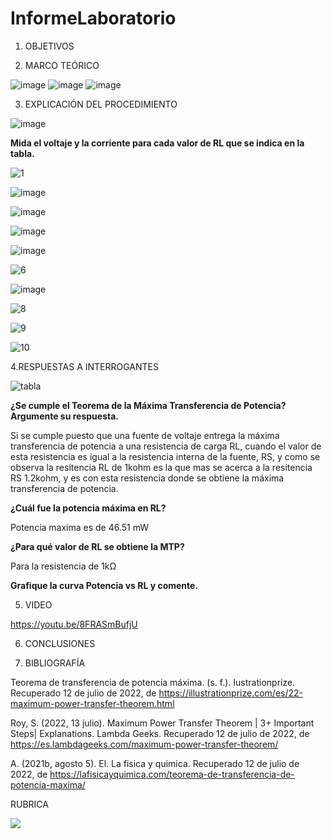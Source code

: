 # InformeLaboratorio


1. OBJETIVOS



2. MARCO TEÓRICO 

![image](https://user-images.githubusercontent.com/105679480/178907518-f085923d-01ae-4ead-8b6a-c94c7659007a.png)
![image](https://user-images.githubusercontent.com/105679480/178907570-cd8e42eb-c4db-4ecb-a6a2-be84be304068.png)
![image](https://user-images.githubusercontent.com/105679480/178907600-3a99c5d9-a5e8-4863-962a-70ec9f5e711f.png)



3. EXPLICACIÓN DEL PROCEDIMIENTO

![image](https://user-images.githubusercontent.com/105570939/178922540-5040896e-d8f9-4ee8-91c5-f955e0664316.png)

**Mida el voltaje y la corriente para cada valor de RL que se indica en la tabla.**

![1](https://user-images.githubusercontent.com/105570939/178923175-f6635060-470c-4c43-aa7a-40b78d5f00d7.jpeg)

![image](https://user-images.githubusercontent.com/105570939/178923416-8c87f13c-3226-4c76-a18e-3737307b38cd.png)

![image](https://user-images.githubusercontent.com/105570939/178923481-87b9120e-9544-41c9-8d12-da376eeffddd.png)

![image](https://user-images.githubusercontent.com/105570939/178923542-bae7d51e-03ff-4949-80b8-16e9e3b12d40.png)

![image](https://user-images.githubusercontent.com/105570939/178923572-f7d3a031-d19b-4e70-9cac-ab4b259662f3.png)

![6](https://user-images.githubusercontent.com/105570939/178924128-2569272d-c8cb-43bc-8aeb-2a44db17566d.jpeg)

![image](https://user-images.githubusercontent.com/105570939/178924164-0d20876e-e79d-41b4-8d6e-a2521b50668f.png)

![8](https://user-images.githubusercontent.com/105570939/178924339-0c7c476b-80a1-4b92-9837-d8122eddaffb.jpeg)

![9](https://user-images.githubusercontent.com/105570939/178924540-adbefd8c-7665-4774-aa17-c4c1fce1570c.jpeg)

![10](https://user-images.githubusercontent.com/105570939/178924691-b921bb4d-b6ac-4512-998a-bf451338c3fd.jpeg)

4.RESPUESTAS A INTERROGANTES

![tabla](https://user-images.githubusercontent.com/105570939/178921190-8d274942-8899-455a-bc87-5cfb810c7965.png)

**¿Se cumple el Teorema de la Máxima Transferencia de Potencia? Argumente su respuesta.**

Si se cumple puesto que una fuente de voltaje entrega la máxima transferencia de potencia a una resistencia de carga RL, cuando el valor de esta resistencia es igual a la resistencia interna de la fuente, RS, y como se observa la resitencia RL de 1kohm es la que mas se acerca a la resitencia RS 1.2kohm, y es con esta resistencia donde se obtiene la máxima transferencia de potencia.

**¿Cuál fue la potencia máxima en RL?**

Potencia maxima es de 46.51 mW

**¿Para qué valor de RL se obtiene la MTP?**

Para la resistencia de 1kΩ

**Grafique la curva Potencia vs RL y comente.**






5. VIDEO

https://youtu.be/8FRASmBufjU

6. CONCLUSIONES





7. BIBLIOGRAFÍA


Teorema de transferencia de potencia máxima. (s. f.). Iustrationprize. Recuperado 12 de julio de 2022, de https://illustrationprize.com/es/22-maximum-power-transfer-theorem.html

Roy, S. (2022, 13 julio). Maximum Power Transfer Theorem | 3+ Important Steps| Explanations. Lambda Geeks. Recuperado 12 de julio de 2022, de https://es.lambdageeks.com/maximum-power-transfer-theorem/


A. (2021b, agosto 5). El. La fisica y quimica. Recuperado 12 de julio de 2022, de https://lafisicayquimica.com/teorema-de-transferencia-de-potencia-maxima/



RUBRICA

![](https://github.com/doalulema/InformeLaboratorio/blob/main/Laboratorio.png)
